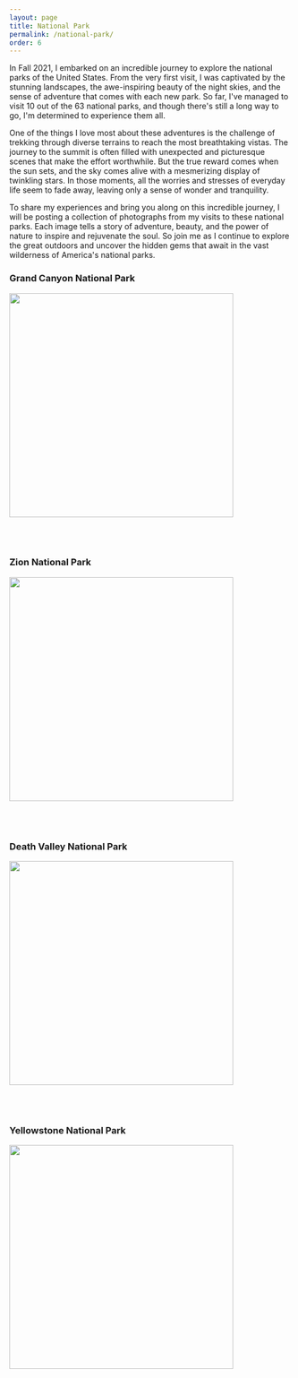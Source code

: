 ```yaml
---
layout: page
title: National Park
permalink: /national-park/
order: 6
---
```


In Fall 2021, I embarked on an incredible journey to explore the national parks of the United States. From the very first visit, I was captivated by the stunning landscapes, the awe-inspiring beauty of the night skies, and the sense of adventure that comes with each new park. So far, I've managed to visit 10 out of the 63 national parks, and though there's still a long way to go, I'm determined to experience them all.

One of the things I love most about these adventures is the challenge of trekking through diverse terrains to reach the most breathtaking vistas. The journey to the summit is often filled with unexpected and picturesque scenes that make the effort worthwhile. But the true reward comes when the sun sets, and the sky comes alive with a mesmerizing display of twinkling stars. In those moments, all the worries and stresses of everyday life seem to fade away, leaving only a sense of wonder and tranquility.

To share my experiences and bring you along on this incredible journey, I will be posting a collection of photographs from my visits to these national parks. Each image tells a story of adventure, beauty, and the power of nature to inspire and rejuvenate the soul. So join me as I continue to explore the great outdoors and uncover the hidden gems that await in the vast wilderness of America's national parks.

<style>
.squareImg {
  width: 400px;
  height: 400px;
  object-fit: cover;
}
</style>


### Grand Canyon National Park
<img src="{{ site.url }}/assets/national-park/4.jpg" class="squareImg" />

<br /><br />

### Zion National Park
<img src="{{ site.url }}/assets/national-park/3.jpg" class="squareImg" />

<br /><br />

### Death Valley National Park
<img src="{{ site.url }}/assets/national-park/2.jpg" class="squareImg" />

<br /><br />

### Yellowstone National Park
<img src="{{ site.url }}/assets/national-park/5.jpg" class="squareImg" />

<br /><br />


<style>
.imgContainer{
    display:inline-block;
}
</style>
